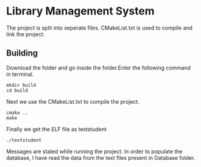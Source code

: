 # Library Management System

The project is split into seperate files. CMakeList.txt is used to compile and link the project.

## Building

Download the folder and go inside the folder.Enter the following command in terminal.

```
mkdir build
cd build
```
Next we use the CMakeList.txt to compile the project.
```
cmake ..
make
```
Finally we get the ELF file as teststudent
```
./teststudent
```
Messages are stated while running the project. In order to populate the database, I have read the data from the text files present in Database folder.
